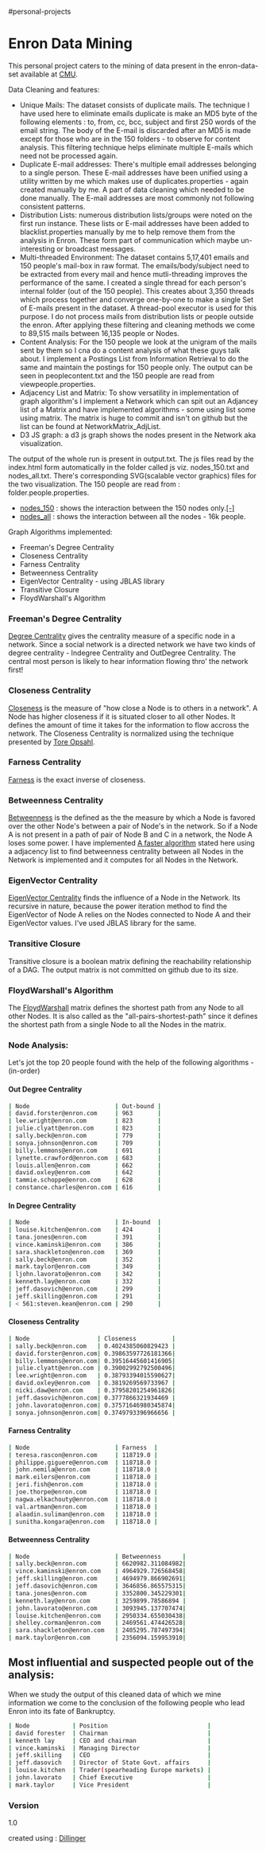#personal-projects


# Enron Data Mining

This personal project caters to the mining of data present in the enron-data-set available at [CMU](http://www.cs.cmu.edu/~enron/).

Data Cleaning and features: 
  - Unique Mails: The dataset consists of duplicate mails. The technique I have used here to eliminate emails duplicate is make an MD5 byte of the following elements : to, from, cc, bcc, subject and first 250 words of the email string. The body of the E-mail is discarded after an MD5 is made except for those who are in the 150 folders - to observe for content analysis. This filtering technique helps eliminate multiple E-mails which need not be processed again. 
  - Duplicate E-mail addresses: There's multiple email addresses belonging to a single person. These E-mail addresses have been unified using a utility written by me which makes use of duplicates.properties - again created manually by me. A part of data cleaning which needed to be done manually. The E-mail addresses are most commonly not following consistent patterns.
  - Distribution Lists: numerous distribution lists/groups were noted on the first run instance. These lists or E-mail addresses have been added to blacklist.properties manually by me to help remove them from the analysis in Enron. These form part of communication which maybe un-interesting or broadcast messages.
  - Multi-threaded Environment: The dataset contains 5,17,401 emails and 150 people's mail-box in raw format. The emails/body/subject need to be extracted from every mail and hence mutli-threading improves the performance of the same. I created a single thread for each person's internal folder (out of the 150 people). This creates about 3,350 threads which process together and converge one-by-one to make a single Set of E-mails present in the dataset. A thread-pool executor is used for this purpose. I do not process mails from distribution lists or people outside the enron. After applying these filtering and cleaning methods we come to 89,515 mails between 16,135 people or Nodes.
  - Content Analysis: For the 150 people we look at the unigram of the mails sent by them so I cna do a content analysis of what these guys talk about. I implement a Postings List from Information Retrieval to do the same and maintain the postings for 150 people only. The output can be seen in peoplecontent.txt and the 150 people are read from viewpeople.properties.
  - Adjacency List and Matrix: To show versatility in implementation of graph algorithm's I implement a Network which can spit out an Adjancey list of a Matrix and have implemented algorithms - some using list some using matrix. The matrix is huge to commit and isn't on github but the list can be found at NetworkMatrix_AdjList.
  - D3 JS graph: a d3 js graph shows the nodes present in the Network aka visualization.

The output of the whole run is present in output.txt. The js files read by the index.html form automatically in the folder called js viz. nodes_150.txt and nodes_all.txt. There's corresponding SVG(scalable vector graphics) files for the two visualization. The 150 people are read from : folder.people.properties.
  - [nodes_150](https://github.com/dixitk13/personal-projects/blob/master/EnronDataMining/js/edges_150.svg) : shows the interaction between the 150 nodes only.[[-]](https://raw.github.com/dixitk13/readmes.md/blob/master/enron_150_nodes.jpg)
  - [nodes_all](https://github.com/dixitk13/personal-projects/blob/master/EnronDataMining/js/edges_all.svg) : shows the interaction between all the nodes - 16k people.

Graph Algorithms implemented: 
  - Freeman's Degree Centrality
  - Closeness Centrality
  - Farness Centrality
  - Betweenness Centrality
  - EigenVector Centrality - using JBLAS library
  - Transitive Closure
  - FloydWarshall's Algorithm

### Freeman's Degree Centrality
[Degree Centrality](https://www.cl.cam.ac.uk/teaching/1314/L109/stna-lecture3.pdf) gives the centrality measure of a specific node in a network. Since a social network is a directed network we have two kinds of degree centrality - Indegree Centrality and OutDegree Centrality. The central most person is likely to hear information flowing thro' the network first!

### Closeness Centrality
[Closeness](http://faculty.ucr.edu/~hanneman/nettext/C10_Centrality.html#paths) is the measure of "how close a Node is to others in a network". A Node has higher closeness if it is situated closer to all other Nodes. It defines the amount of time it takes for the information to flow accross the network. The Closeness Centrality is normalized using the technique presented by [Tore Opsahl](http://toreopsahl.com/2010/03/20/closeness-centrality-in-networks-with-disconnected-components/).

### Farness Centrality
[Farness](http://faculty.ucr.edu/~hanneman/nettext/C10_Centrality.html#paths) is the exact inverse of closeness.

### Betweenness Centrality
[Betweenness](http://faculty.ucr.edu/~hanneman/nettext/C10_Centrality.html#freebet) is the defined as the the measure by which a Node is favored over the other Node's between a pair of Node's in the network. So if a Node A is not present in a path of pair of Node B and C in a network, the Node A loses some power.
I have implemented [A faster algorithm](http://algo.uni-konstanz.de/publications/b-fabc-01.pdf) stated here using a adjacency list to find betweenness centrality between all Nodes in the Network is implemented and it computes for all Nodes in the Network.

### EigenVector Centrality
[EigenVector Centrality](http://www.markhneedham.com/blog/2013/08/05/javajblas-calculating-eigenvector-centrality-of-an-adjacency-matrix/) finds the influence of a Node in the Network. Its recursive in nature, because the power iteration method to find the EigenVector of Node A relies on the Nodes connected to Node A and their EigenVector values. I've used JBLAS library for the same.

### Transitive Closure
Transitive closure is a boolean matrix defining the reachability relationship of a DAG. The output matrix is not committed on github due to its size.

### FloydWarshall's Algorithm
The [FloydWarshall](http://www.geeksforgeeks.org/dynamic-programming-set-16-floyd-warshall-algorithm/) matrix defines the shortest path from any Node to all other Nodes. It is also called as the "all-pairs-shortest-path" since it defines the shortest path from a single Node to all the Nodes in the matrix.

### Node Analysis: 
Let's jot the top 20 people found with the help of the following algorithms - (in-order)
#### Out Degree Centrality
```sh
| Node                        | Out-bound |
| david.forster@enron.com     | 963       |
| lee.wright@enron.com        | 823       |
| julie.clyatt@enron.com      | 823       |
| sally.beck@enron.com        | 779       |
| sonya.johnson@enron.com     | 709       |
| billy.lemmons@enron.com     | 691       |
| lynette.crawford@enron.com  | 683       |
| louis.allen@enron.com       | 662       |
| david.oxley@enron.com       | 642       |
| tammie.schoppe@enron.com    | 628       |
| constance.charles@enron.com | 616       |
```
#### In Degree Centrality
```sh
| Node                        | In-bound  |
| louise.kitchen@enron.com    | 424       |
| tana.jones@enron.com        | 391       |
| vince.kaminski@enron.com    | 386       |
| sara.shackleton@enron.com   | 369       |
| sally.beck@enron.com        | 352       |
| mark.taylor@enron.com       | 349       |
| ljohn.lavorato@enron.com    | 342       |
| kenneth.lay@enron.com       | 332       |
| jeff.dasovich@enron.com     | 299       |
| jeff.skilling@enron.com     | 291       |
| < 561:steven.kean@enron.com | 290       |
```
#### Closeness Centrality
```sh
| Node                   | Closeness          |
| sally.beck@enron.com   | 0.4024385060829423 |
| david.forster@enron.com| 0.39863597726181366|
| billy.lemmons@enron.com| 0.39516445601416905|
| julie.clyatt@enron.com | 0.39002992792500496| 
| lee.wright@enron.com   | 0.38793394015590627| 
| david.oxley@enron.com  | 0.3819269569733967 | 
| nicki.daw@enron.com    | 0.37958201254961826|
| jeff.dasovich@enron.com| 0.3777866321934469 |
| john.lavorato@enron.com| 0.37571646980345874|
| sonya.johnson@enron.com| 0.3749793396966656 |
```
#### Farness Centrality
```sh
| Node                        | Farness  |
| teresa.rascon@enron.com     | 118719.0 |
| philippe.giguere@enron.com  | 118718.0 |
| john.nemila@enron.com       | 118718.0 |
| mark.eilers@enron.com       | 118718.0 |
| jeri.fish@enron.com         | 118718.0 |
| joe.thorpe@enron.com        | 118718.0 |
| nagwa.elkachouty@enron.com  | 118718.0 |
| val.artman@enron.com        | 118718.0 |
| alaadin.suliman@enron.com   | 118718.0 |
| sunitha.kongara@enron.com   | 118718.0 |
```
#### Betweenness Centrality
```sh
| Node                        | Betweenness      |
| sally.beck@enron.com        | 6620982.311084982|
| vince.kaminski@enron.com    | 4964929.726568458|
| jeff.skilling@enron.com     | 4694979.866902691|
| jeff.dasovich@enron.com     | 3646856.865575315|
| tana.jones@enron.com        | 3352800.345229301|
| kenneth.lay@enron.com       | 3259899.78586894 |
| john.lavorato@enron.com     | 3093945.137707474|
| louise.kitchen@enron.com    | 2950334.655030438|
| shelley.corman@enron.com    | 2469561.474426528|
| sara.shackleton@enron.com   | 2405295.787497394|
| mark.taylor@enron.com       | 2356094.159953910|
```
## Most influential and suspected people out of the analysis:
When we study the output of this cleaned data of which we mine information we come to the conclusion of the following people who lead Enron into its fate of Bankruptcy.
```sh
| Node            | Position                            |
| david forester  | Chairman                            |     
| kenneth lay     | CEO and chairman                    |
| vince.kaminski  | Managing Director                   |
| jeff.skilling   | CEO                                 |
| jeff.dasovich   | Director of State Govt. affairs     |
| louise.kitchen  | Trader(spearheading Europe markets) |  
| john.lavorato   | Chief Executive                     | 
| mark.taylor     | Vice President                      | 
```
### Version
1.0

created using : [Dillinger](http://dillinger.io/)
